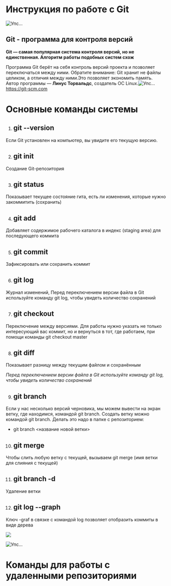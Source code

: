 # Инструкция по работе с Git #
![Упс...](git1.png)
## Git - программа для контроля версий ## 
__Git — самая популярная система контроля
версий, но не единственная. Алгоритм
работы подобных систем схож__ 

Программа Git берёт на себя контроль версий
проекта и позволяет переключаться между
ними. Обратите внимание: Git хранит не файлы
целиком, а отличия между ними.Это позволяет
экономить память. Автор программы — **Линус
Торвальдс**, создатель ОС Linux.![Упс...](linus.webp) https://git-scm.com

# Основные команды системы #
1. ## git --version ## 
Если Git установлен на компьютер, вы увидите его текущую версию.

2. ## git init ##
Создание Git-репозитория 

3.  ## git status ## 
Показывает текущее состояние гита, есть 
ли изменения, которые нужно закоммитить
(сохранить) 

4. ## git add ## 
Добавляет содержимое рабочего каталога 
в индекс (staging area) для последующего коммита 

5. ## git commit ## 
Зафиксировать или сохранить коммит 

6.  ## git log ## 
Журнал изменений, Перед переключением версии файла в Git
используйте команду git log, чтобы увидеть
количество сохранений 

7.  ## git checkout ## 
Переключение между версиями.
Для работы нужно указать не только
интересующий вас коммит, но и вернуться 
в тот, где работаем, при помощи команды 
git checkout master

8. ## git diff ## 
 Показывает разницу между текущим файлом и сохранённым 
 
 *Перед переключением версии файла в Git
используйте команду git log, чтобы увидеть
количество сохранений*

9. ## git branch ##
Если у нас несколько версий черновика, мы
можем вывести на экран ветку, где находимся,
командой git branch.
Создать ветку можно командой git branch.
Делать это надо в папке с репозиторием: 
* git branch <название новой ветки>

10. ## git merge ##
Чтобы слить любую ветку с текущей, вызываем
git merge (имя ветки для слияния с текущей) 

11. ## git branch -d ## 
Удаление ветки 

12. ## git log --graph ## 
Ключ -graf в связке с командой log позволяет отобразить коммиты в виде дерева 

![](git2.png)

![Упс...](github.jpg)
# Команды для работы с удаленными репозиториями #
